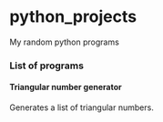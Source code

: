 # python_projects
My random python programs

### List of programs

#### Triangular number generator
Generates a list of triangular numbers.
